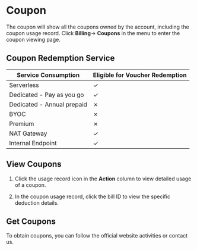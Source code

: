 # Coupon

The coupon will show all the coupons owned by the account, including the coupon usage record. Click **Billing**-> **Coupons** in the menu to enter the coupon viewing page.

## Coupon Redemption Service

| **Service Consumption**            | **Eligible for Voucher Redemption** |
| ---------------------------------- | ----------------------------------- |
| Serverless                         | ✓                                   |
| Dedicated - Pay as you go    | ✓                                   |
| Dedicated - Annual prepaid | ✗                                   |
| BYOC                               | ✗                                   |
| Premium                    | ✗                                   |
| NAT Gateway                        | ✓                                   |
| Internal Endpoint                  | ✓                                   |

## View Coupons

1. Click the usage record icon in the **Action** column to view detailed usage of a coupon.

2. In the coupon usage record, click the bill ID to view the specific deduction details.

## Get Coupons

To obtain coupons, you can follow the official website activities or contact us.
